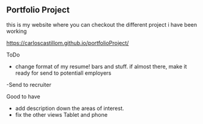 ## Portfolio Project

this is my website where you can checkout the different project i have been working

https://carloscastillom.github.io/portfolioProject/

ToDo
- change format of my resume! bars and stuff. if almost there, make it ready for send to potentiall employers


-Send to recruiter

Good to have
- add description down the areas of interest. 
- fix the other views Tablet and phone

